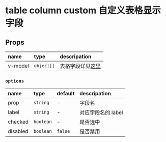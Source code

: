 # table column custom 自定义表格显示字段

## Props

| name    | type       | descripation                 |
| :------ | :--------- | :--------------------------- |
| v-model | `object[]` | 表格字段详见[这里](#options) |

### `options`

| name     | type      | default | descripation       |
| :------- | :-------- | :------ | :----------------- |
| prop     | `string`  | -       | 字段名             |
| label    | `string`  | -       | 对应字段名的 label |
| checked  | `boolean` | -       | 是否选中           |
| disabled | `boolean` | `false` | 是否禁用           |
